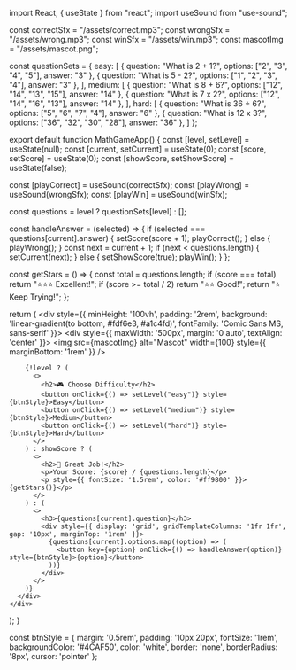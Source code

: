 import React, { useState } from "react";
import useSound from "use-sound";

const correctSfx = "/assets/correct.mp3";
const wrongSfx = "/assets/wrong.mp3";
const winSfx = "/assets/win.mp3";
const mascotImg = "/assets/mascot.png";

const questionSets = {
  easy: [
    { question: "What is 2 + 1?", options: ["2", "3", "4", "5"], answer: "3" },
    { question: "What is 5 - 2?", options: ["1", "2", "3", "4"], answer: "3" },
  ],
  medium: [
    { question: "What is 8 + 6?", options: ["12", "14", "13", "15"], answer: "14" },
    { question: "What is 7 x 2?", options: ["12", "14", "16", "13"], answer: "14" },
  ],
  hard: [
    { question: "What is 36 ÷ 6?", options: ["5", "6", "7", "4"], answer: "6" },
    { question: "What is 12 x 3?", options: ["36", "32", "30", "28"], answer: "36" },
  ]
};

export default function MathGameApp() {
  const [level, setLevel] = useState(null);
  const [current, setCurrent] = useState(0);
  const [score, setScore] = useState(0);
  const [showScore, setShowScore] = useState(false);

  const [playCorrect] = useSound(correctSfx);
  const [playWrong] = useSound(wrongSfx);
  const [playWin] = useSound(winSfx);

  const questions = level ? questionSets[level] : [];

  const handleAnswer = (selected) => {
    if (selected === questions[current].answer) {
      setScore(score + 1);
      playCorrect();
    } else {
      playWrong();
    }
    const next = current + 1;
    if (next < questions.length) {
      setCurrent(next);
    } else {
      setShowScore(true);
      playWin();
    }
  };

  const getStars = () => {
    const total = questions.length;
    if (score === total) return "⭐⭐⭐ Excellent!";
    if (score >= total / 2) return "⭐⭐ Good!";
    return "⭐ Keep Trying!";
  };

  return (
    <div style={{
      minHeight: '100vh',
      padding: '2rem',
      background: 'linear-gradient(to bottom, #fdf6e3, #a1c4fd)',
      fontFamily: 'Comic Sans MS, sans-serif'
    }}>
      <div style={{ maxWidth: '500px', margin: '0 auto', textAlign: 'center' }}>
        <img src={mascotImg} alt="Mascot" width={100} style={{ marginBottom: '1rem' }} />

        {!level ? (
          <>
            <h2>🎮 Choose Difficulty</h2>
            <button onClick={() => setLevel("easy")} style={btnStyle}>Easy</button>
            <button onClick={() => setLevel("medium")} style={btnStyle}>Medium</button>
            <button onClick={() => setLevel("hard")} style={btnStyle}>Hard</button>
          </>
        ) : showScore ? (
          <>
            <h2>🎉 Great Job!</h2>
            <p>Your Score: {score} / {questions.length}</p>
            <p style={{ fontSize: '1.5rem', color: '#ff9800' }}>{getStars()}</p>
          </>
        ) : (
          <>
            <h3>{questions[current].question}</h3>
            <div style={{ display: 'grid', gridTemplateColumns: '1fr 1fr', gap: '10px', marginTop: '1rem' }}>
              {questions[current].options.map((option) => (
                <button key={option} onClick={() => handleAnswer(option)} style={btnStyle}>{option}</button>
              ))}
            </div>
          </>
        )}
      </div>
    </div>
  );
}

const btnStyle = {
  margin: '0.5rem',
  padding: '10px 20px',
  fontSize: '1rem',
  backgroundColor: '#4CAF50',
  color: 'white',
  border: 'none',
  borderRadius: '8px',
  cursor: 'pointer'
};
